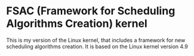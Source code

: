 # FSAC (Framework for Scheduling Algorithms Creation) kernel

This is my version of the Linux kernel, 
that includes a framework for new scheduling algorithms creation. It is based on the Linux kernel version 4.9
